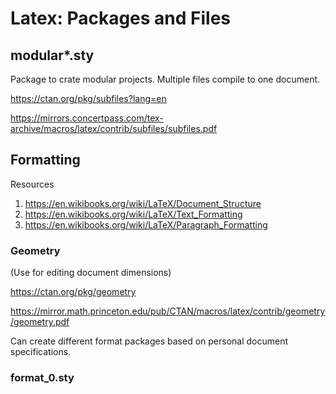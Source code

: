 # Latex: Packages and Files


## modular*.sty

Package to crate modular projects. Multiple files compile to one document. 

https://ctan.org/pkg/subfiles?lang=en

https://mirrors.concertpass.com/tex-archive/macros/latex/contrib/subfiles/subfiles.pdf


## Formatting

Resources

1. https://en.wikibooks.org/wiki/LaTeX/Document_Structure
2. https://en.wikibooks.org/wiki/LaTeX/Text_Formatting
3. https://en.wikibooks.org/wiki/LaTeX/Paragraph_Formatting

### Geometry
(Use for editing document dimensions)

https://ctan.org/pkg/geometry

https://mirror.math.princeton.edu/pub/CTAN/macros/latex/contrib/geometry/geometry.pdf

Can create different format packages based on personal document specifications.

### format_0.sty



